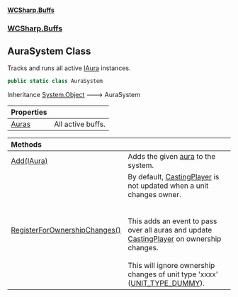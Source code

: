 #### [WCSharp.Buffs](README.md 'README')
### [WCSharp.Buffs](WCSharp.Buffs.md 'WCSharp.Buffs')

## AuraSystem Class

Tracks and runs all active [IAura](WCSharp.Buffs.IAura.md 'WCSharp.Buffs.IAura') instances.

```csharp
public static class AuraSystem
```

Inheritance [System.Object](https://docs.microsoft.com/en-us/dotnet/api/System.Object 'System.Object') &#129106; AuraSystem

| Properties | |
| :--- | :--- |
| [Auras](WCSharp.Buffs.AuraSystem.Auras.md 'WCSharp.Buffs.AuraSystem.Auras') | All active buffs. |

| Methods | |
| :--- | :--- |
| [Add(IAura)](WCSharp.Buffs.AuraSystem.Add(WCSharp.Buffs.IAura).md 'WCSharp.Buffs.AuraSystem.Add(WCSharp.Buffs.IAura)') | Adds the given [aura](WCSharp.Buffs.AuraSystem.Add(WCSharp.Buffs.IAura).md#WCSharp.Buffs.AuraSystem.Add(WCSharp.Buffs.IAura).aura 'WCSharp.Buffs.AuraSystem.Add(WCSharp.Buffs.IAura).aura') to the system. |
| [RegisterForOwnershipChanges()](WCSharp.Buffs.AuraSystem.RegisterForOwnershipChanges().md 'WCSharp.Buffs.AuraSystem.RegisterForOwnershipChanges()') | By default, [CastingPlayer](WCSharp.Buffs.IAura.CastingPlayer.md 'WCSharp.Buffs.IAura.CastingPlayer') is not updated when a unit changes owner.<br/><br/><br/>This adds an event to pass over all auras and update [CastingPlayer](WCSharp.Buffs.IAura.CastingPlayer.md 'WCSharp.Buffs.IAura.CastingPlayer') on ownership changes.<br/><br/>This will ignore ownership changes of unit type 'xxxx' ([UNIT_TYPE_DUMMY](../WCSharp.Dummies/WCSharp.Dummies.DummySystem.UNIT_TYPE_DUMMY.md 'WCSharp.Dummies.DummySystem.UNIT_TYPE_DUMMY')). |
